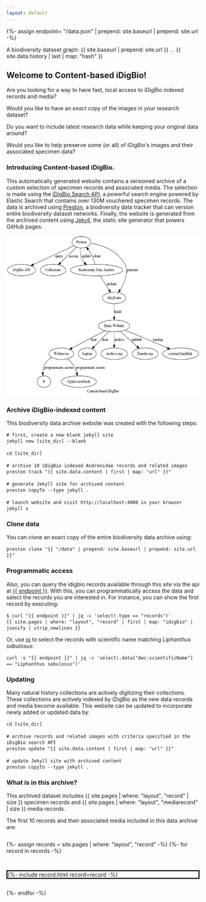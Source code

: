 ```yaml
---
layout: default
---
```

{%- assign endpoint= "/data.json" | prepend: site.baseurl | prepend: site.url -%}

A biodiversity dataset graph: {{ site.baseurl | prepend: site.url }} . <span id="year"/>. {{ site.data.history | last | map: "hash" }}

## Welcome to Content-based iDigBio! 

Are you looking for a way to have fast, local access to iDigBio indexed records and media?

Would you like to have an *exact* copy of the images in your research dataset? 

Do you want to include latest research data while keeping your original data around?

Would you like to help preserve some (or all) of iDigBio's images and their associated specimen data?

### Introducing Content-based iDigBio.

This automatically generated website contains a versioned archive of a custom selection of specimen records and associated media. The selection is made using the [iDigBio Search API](https://www.idigbio.org/wiki/index.php/IDigBio_API), a powerful search engine powered by Elastic Search that contains over 130M vouchered specimen records. The data is archived using [Preston](https://github.com/bio-guoda/preston), a biodiversity data tracker that can version entire biodiversity dataset networks. Finally, the website is generated from the archived content using [Jekyll](https://jekyllrb.com/), the static site generator that powers GitHub pages. 

<a href="assets/preston.dot.png"><img src="assets/preston.dot.png" style="height: 30em;"/></a>

### Archive iDigBio-indexed content

This biodiversity data archive website was created with the following steps:

```
# first, create a new blank jekyll site
jekyll new [site_dir] --blank 

cd [site_dir]

# archive 10 iDigBio indexed Andrenidae records and related images
preston track "{{ site.data.content | first | map: "url" }}" 

# generate Jekyll site for archived content
preston copyTo --type jekyll . 

# launch website and visit http://localhost:4000 in your browser
jekyll s 
``` 

### Clone data

You can clone an exact copy of the entire biodiversity data archive using:

```
preston clone "{{ "/data" | prepend: site.baseurl | prepend: site.url }}"
```

### Programmatic access

Also, you can query the idigbio records available through this site via the api at <a href="{{ endpoint }}">{{ endpoint }}</a>. With this, you can programmatically access the data and select the records you are interested in. For instance, you can show the first record by executing: 

```
$ curl "{{ endpoint }}" | jq -c 'select(.type == "records")' 
{{ site.pages | where: "layout", "record" | first | map: "idigbio" | jsonify | strip_newlines }} 

```

Or, use [jq](https://stedolan.github.io/jq) to select the records with scientific name matching _Liphanthus sabulosus_:

```
curl -s "{{ endpoint }}" | jq -c 'select(.data["dwc:scientificName"] == "Liphanthus sabulosus")' 
```

### Updating

Many natural history collections are actively digitizing their collections. These collections are actively indexed by iDigBio as the new data records and media become available. This website can be updated to incorporate newly added or updated data by:

```
cd [site_dir]

# archive records and related images with criteria specified in the iDigBio search API
preston update "{{ site.data.content | first | map: "url" }}"

# update Jekyll site with archived content
preston copyTo --type jekyll .
```

### What is in this archive?

This archived dataset includes {{ site.pages | where: "layout", "record" | size }} specimen records and {{ site.pages | where: "layout", "mediarecord" | size }} media records. 

The first 10 records and their associated media included in this data archive are:

<div style="display: flex; flex-direction: column; row-gap: 2em;">
  
  {%- assign records = site.pages | where: "layout", "record" -%}
  {%- for record in records -%}
  <div style="display: flex; flex-align: column; border: solid;">
    {%- include record.html record=record -%}
  </div>
  {%- endfor -%}

</div>

